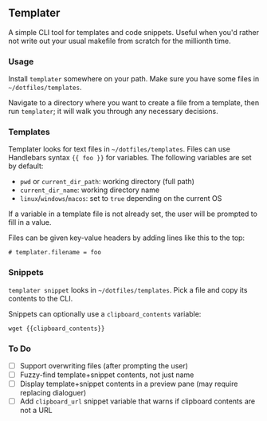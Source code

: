 ## Templater

A simple CLI tool for templates and code snippets. Useful when you'd rather not write out your usual makefile from scratch for the millionth time.

### Usage

Install `templater` somewhere on your path. Make sure you have some files in `~/dotfiles/templates`.

Navigate to a directory where you want to create a file from a template, then run `templater`; it will walk you through any necessary decisions.

### Templates

Templater looks for text files in `~/dotfiles/templates`. Files can use Handlebars syntax `{{ foo }}` for variables. The following variables are set by default:

- `pwd` or `current_dir_path`: working directory (full path)
- `current_dir_name`: working directory name
- `linux`/`windows`/`macos`: set to `true` depending on the current OS

If a variable in a template file is not already set, the user will be prompted to fill in a value.

Files can be given key-value headers by adding lines like this to the top:

```
# templater.filename = foo
```

### Snippets

`templater snippet` looks in `~/dotfiles/templates`. Pick a file and copy its contents to the CLI.

Snippets can optionally use a `clipboard_contents` variable:
```
wget {{clipboard_contents}}
```

### To Do

 - [ ] Support overwriting files (after prompting the user)
 - [ ] Fuzzy-find template+snippet contents, not just name
 - [ ] Display template+snippet contents in a preview pane (may require replacing dialoguer)
 - [ ] Add `clipboard_url` snippet variable that warns if clipboard contents are not a URL

